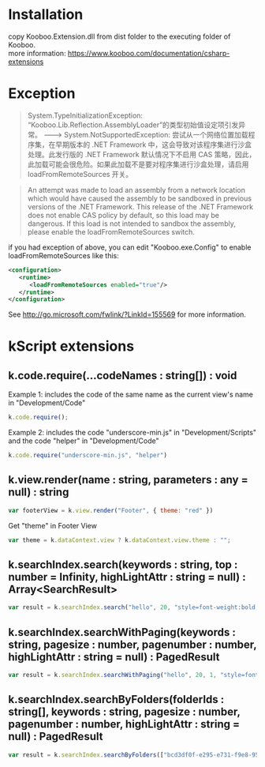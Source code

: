 # Installation
copy Kooboo.Extension.dll from dist folder to the executing folder of Kooboo.  
more information: https://www.kooboo.com/documentation/csharp-extensions

# Exception
> System.TypeInitializationException: “Kooboo.Lib.Reflection.AssemblyLoader”的类型初始值设定项引发异常。 ---> System.NotSupportedException: 尝试从一个网络位置加载程序集，在早期版本的 .NET Framework 中，这会导致对该程序集进行沙盒处理。此发行版的 .NET Framework 默认情况下不启用 CAS 策略，因此，此加载可能会很危险。如果此加载不是要对程序集进行沙盒处理，请启用 loadFromRemoteSources 开关。

> An attempt was made to load an assembly from a network location which would have caused the assembly to be sandboxed in previous versions of the .NET Framework. This release of the .NET Framework does not enable CAS policy by default, so this load may be dangerous. If this load is not intended to sandbox the assembly, please enable the loadFromRemoteSources switch.

if you had exception of above, you can edit "Kooboo.exe.Config" to enable loadFromRemoteSources like this:
``` xml
<configuration>
   <runtime>
      <loadFromRemoteSources enabled="true"/>
   </runtime>
</configuration>
```
See http://go.microsoft.com/fwlink/?LinkId=155569 for more information.  

# kScript extensions

## k.code.require(...codeNames : string[]) : void    
Example 1: includes the code of the same name as the current view's name in "Development/Code"
``` javascript
k.code.require();
``` 

Example 2: includes the code "underscore-min.js" in "Development/Scripts" and the code "helper" in "Development/Code"
``` javascript
k.code.require("underscore-min.js", "helper")
```

## k.view.render(name : string, parameters : any = null) : string   
``` javascript
var footerView = k.view.render("Footer", { theme: "red" })
```
Get "theme" in Footer View
``` javascript
var theme = k.dataContext.view ? k.dataContext.view.theme : "";
```

## k.searchIndex.search(keywords : string, top : number = Infinity, highLightAttr : string = null) : Array&lt;SearchResult&gt;   
``` javascript
var result = k.searchIndex.search("hello", 20, "style=font-weight:bold;");
```
## k.searchIndex.searchWithPaging(keywords : string, pagesize : number, pagenumber : number, highLightAttr : string = null) : PagedResult
``` javascript
var result = k.searchIndex.searchWithPaging("hello", 20, 1, "style=font-weight:bold;");
```

## k.searchIndex.searchByFolders(folderIds : string[], keywords : string, pagesize : number, pagenumber : number, highLightAttr : string = null) : PagedResult  
``` javascript
var result = k.searchIndex.searchByFolders(["bcd3df0f-e295-e731-f9e8-95929f333352"], "hello", 20, 1, "style=font-weight:bold;");
```
